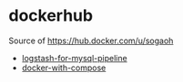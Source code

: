 # dockerhub
Source of https://hub.docker.com/u/sogaoh

- [logstash-for-mysql-pipeline](logstash-for-mysql-pipeline)
- [docker-with-compose](docker-with-compose)
